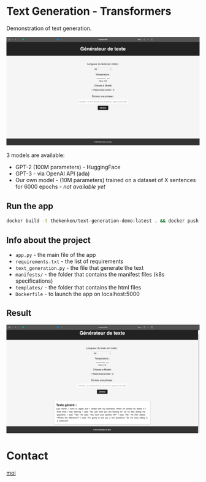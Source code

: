 # Text Generation - Transformers

Demonstration of text generation.


![](static/img/homepage.png)


3 models are available:
* GPT-2 (100M parameters) - HuggingFace
* GPT-3 - via OpenAI API (ada)
* Our own model - (10M parameters) trained on a dataset of X sentences for 6000 epochs - _not available yet_

## Run the app 
```bash 
docker build -t thekenken/text-generation-demo:latest . && docker push thekenken/text-generation-demo:latest && docker run -p 5001:5000 thekenken/text-generation-demo:latest
```

## Info about the project

* `app.py` - the main file of the app
* `requirements.txt` - the list of requirements
* `text_generation.py` - the file that generate the text
* `manifests/` - the folder that contains the manifest files (k8s specifications) 
* `templates/` - the folder that contains the html files
* `Dockerfile` - to launch the app on localhost:5000

## Result
![](static/img/result.png)

# Contact
[moi](https://www.linkedin.com/in/kenan-gonnot/)
